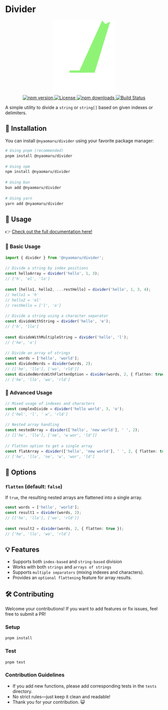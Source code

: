 # Divider

<p align="center">
    <img src="https://raw.githubusercontent.com/nyaomaru/divider/main/logo.svg" width="200px" align="center" alt="Divider logo" />
</p>

<p align="center">
    <a href="https://www.npmjs.com/package/@nyaomaru/divider">
        <img src="https://img.shields.io/npm/v/@nyaomaru/divider.svg?sanitize=true" alt="npm version">
    </a>
    <a href="https://github.com/nyaomaru/divider/blob/main/LICENSE">
        <img src="https://img.shields.io/npm/l/@nyaomaru/divider.svg?sanitize=true" alt="License">
    </a>
    <a href="https://www.npmjs.com/package/@nyaomaru/divider">
        <img src="https://img.shields.io/npm/dt/@nyaomaru/divider.svg" alt="npm downloads">
    </a>
    <a href="https://github.com/nyaomaru/divider/actions">
        <img src="https://github.com/nyaomaru/divider/actions/workflows/release.yml/badge.svg" alt="Build Status">
    </a>
</p>

A simple utility to divide a `string` or `string[]` based on given indexes or delimiters.

## 🚀 Installation

You can install `@nyaomaru/divider` using your favorite package manager:

```sh
# Using pnpm (recommended)
pnpm install @nyaomaru/divider

# Using npm
npm install @nyaomaru/divider

# Using bun
bun add @nyaomaru/divider

# Using yarn
yarn add @nyaomaru/divider
```

## 📖 Usage

👉 [Check out the full documentation here!](https://divider-docs.vercel.app/)

### 📌 Basic Usage

```ts
import { divider } from '@nyaomaru/divider';

// Divide a string by index positions
const helloArray = divider('hello', 1, 3);
// ['h', 'el', 'lo']

const [hello1, hello2, ...restHello] = divider('hello', 1, 3, 4);
// hello1 = 'h'
// hello2 = 'el'
// restHello = ['l', 'o']

// Divide a string using a character separator
const divideWithString = divider('hello', 'e');
// ['h', 'llo']

const divideWithMultipleString = divider('hello', 'l');
// ['he', 'o']

// Divide an array of strings
const words = ['hello', 'world'];
const dividedWords = divider(words, 2);
// [['he', 'llo'], ['wo', 'rld']]
const dividedWordsWithFlattenOption = divider(words, 2, { flatten: true });
// ['he', 'llo', 'wo', 'rld']
```

### 📌 Advanced Usage

```ts
// Mixed usage of indexes and characters
const complexDivide = divider('hello world', 3, 'o');
// ['hel', 'l', ' w', 'rld']

// Nested array handling
const nestedArray = divider(['hello', 'new world'], ' ', 2);
// [['he', 'llo'], ['ne', 'w wor', 'ld']]

// Flatten option to get a single array
const flatArray = divider(['hello', 'new world'], ' ', 2, { flatten: true });
// ['he', 'llo', 'ne', 'w', 'wor', 'ld']
```

## 🎯 Options

### `flatten` (default: `false`)

If `true`, the resulting nested arrays are flattened into a single array.

```ts
const words = ['hello', 'world'];
const result1 = divider(words, 2);
// [['he', 'llo'], ['wo', 'rld']]

const result2 = divider(words, 2, { flatten: true });
// ['he', 'llo', 'wo', 'rld']
```

## 💡 Features

- Supports both `index-based` and `string-based` division
- Works with both `strings` and `arrays of strings`
- Supports `multiple separators` (mixing indexes and characters).
- Provides an `optional flattening` feature for array results.

## 🛠 Contributing

Welcome your contributions! If you want to add features or fix issues, feel free to submit a PR!

### Setup

```sh
pnpm install
```

### Test

```sh
pnpm test
```

### Contribution Guidelines

- If you add new functions, please add corresponding tests in the `tests` directory.
- No strict rules—just keep it clean and readable!
- Thank you for your contribution. 😺
